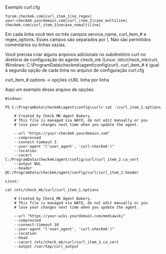 Exemplo curl.cfg

    forum.checkmk.com|curl_item_1|no_regex|
    your-checkmk.yourdomain.com|curl_item_2|case_multiline|
    checkmk.com|curl_item_3|nocase_nomultiline|

Em cada linha você tem os três campos service_name, curl_item_# e regex_options. Esses campos são separados por |. Não são permitidos comentários ou linhas vazias.

Você precisa criar alguns arquivos adicionais no subdiretório curl no diretório de configuração do agente check_mk (Linux: /etc/check_mk/curl, Windows: C:\ProgramData\checkmk\agent\config\curl). curl_item_# é igual à segunda opção de cada linha no arquivo de configuração curl.cfg

curl_item_#.options → opções cURL linha por linha

Aqui um exemplo desse arquivo de opções

    Windows:

    PS C:\ProgramData\checkmk\agent\config\curl> cat .\curl_item_2.options

        # Created by Check_MK Agent Bakery.
        # This file is managed via WATO, do not edit manually or you
        # lose your changes next time when you update the agent.

        --url "https://your-checkmk.yourdomain.com"
        --compressed
        --connect-timeout 3
        --user-agent "('user_agent', 'curl-checkmk')"
        --location
        --cacert C:/ProgramData/checkmk/agent/config/curl/curl_item_2.ca_cert
        --output NUL
        --header @C:/ProgramData/checkmk/agent/config/curl/curl_item_2.header
    
    Linux:

    cat /etc/check_mk/curl/curl_item_1.options

        # Created by Check_MK Agent Bakery.
        # This file is managed via WATO, do not edit manually or you
        # lose your changes next time when you update the agent.

        --url "https://your-wiki.yourdomain.com/mediawiki"
        --compressed
        --connect-timeout 10
        --user-agent "('user_agent', 'curl-checkmk')"
        --location
        --head
        --cacert /etc/check_mk/curl/curl_item_1.ca_cert 
        --output /var/tmp/curl_output

